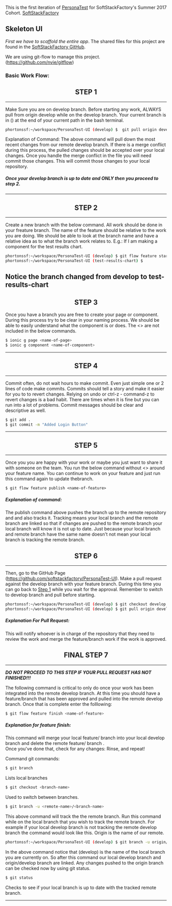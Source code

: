 This is the first iteration of [PersonaTest](https://ipip.ori.org) for SoftStackFactory's Summer 2017 
Cohort. [SoftStackFactory](https://www.softstackfactory.com)

## Skeleton UI

*First we have to scaffold the entire app*. The shared files for this project are found in the [SoftStackFactory GitHub](https://github.com/softstackfactory/PersonaTest-UI).

We are using git-flow to manage this project. (https://github.com/nvie/gitflow)

### Basic Work Flow:
<div align="center">
<h2>STEP 1</h2>
</div>

---
Make Sure you are on develop branch.
Before starting any work, ALWAYS pull from origin develop while on the develop 
branch. Your current branch is in () at the end of your current path in the bash
terminal.
```bash
phortonssf:~/workspace/PersonaTest-UI (develop) $  git pull origin develop
```
Explanation of Command:
The above command will pull down the most recent changes from our remote 
develop branch. If there is a merge conflict during this process, the pulled 
changes should be accepted over your local changes. Once you handle the merge
conflict in the file you will need commit those changes. This will commit those 
changes to your local repository. 

##### Once your develop branch is up to date and ONLY then you proceed to step 2.

---
<div align="center">
<h2>STEP 2</h2>
</div>

---                     
Create a new branch with the below command. All work should be done in your
freature branch.  The name of the feature should be relative to the work you are 
doing. We should be able to look at the branch name and have a relative idea as
to what the branch work relates to.
E.g.: If I am making a component for the test results chart.

```bash
phortonssf:~/workspace/PersonaTest-UI (develop) $ git flow feature start test-results-chart
phortonssf:~/workspace/PersonaTest-UI (test-results-chart) $
```
Notice the branch changed from develop to test-results-chart
---

<div align="center">
<h2>STEP 3</h2>
</div>

Once you have a branch you are free to create your page or component. 
During this process try to be clear in your naming process. We should be able 
to easily understand what the component is or does. The <> are not included in
the below commands.

```bash
$ ionic g page <name-of-page>
$ ionic g component <name-of-component>
```
---

<div align="center">
<h2>STEP 4</h2>
</div>

---
Commit often, do not wait hours to make commit. Even just simple one or 2 lines
of code make commits. Commits should tell a story and make it easier for you to 
to revert changes. Relying on undo or ctrl-z - command-z to revert changes is a 
bad habit. There are times when it is fine but you can run into a lot of 
problems.   Commit messages should be clear and descriptive as well.

```bash
$ git add .
$ git commit -m "Added Login Button"
```
---

<div align="center">
<h2>STEP 5</h2>
</div>

---
Once you you are happy with your work or maybe you just want to share it 
with someone on the team. You run the below command without <> around your 
feature name. You can continue to work on your feature and just run this 
command again to update thebranch.

```
$ git flow feature publish <name-of-feature>
```

##### Explanation of command:
The publish command above pushes the branch up to the remote repository and
and also tracks it. Tracking means your local branch and the remote branch are
linked so that if changes are pushed to the remote branch your local branch 
will know it is not up to date. Just because your local branch and remote branch
have the same name doesn't not mean your local branch is tracking the remote 
branch. 

<div align="center">
<h2>STEP 6</h2>
</div>

---
Then, go to the GitHub Page 
(https://github.com/softstackfactory/PersonaTest-UI). 
Make a pull request against the develop branch with your feature branch. 
During this time you can go back to [Step 1](https://github.com/SoftStackFactory/PersonaTest-UI/tree/feature/readme-layout#step-1) while you wait for the approval.
Remember to  switch to develop branch and pull before starting.
```bash
phortonssf:~/workspace/PersonaTest-UI (develop) $ git checkout develop
phortonssf:~/workspace/PersonaTest-UI (develop) $ git pull origin develop
```

##### Explanation For Pull Request:
This will notify whoever is in charge of the repository that they need to
review the work and merge the feature/branch work if the work is approved.  

             
<div align="center">
<h2>FINAL STEP 7</h2>
</div>

---
   **_DO NOT PROCEED TO THIS STEP IF YOUR PULL REQUEST HAS NOT FINISHED!!!_**

The following command is critical to only do once your work has been integrated
into the remote develop branch. At this time you should have a feature/branch that has
been approved and pulled into the remote develop branch. Once that is complete
enter the folllowing:
```bash
$ git flow feature finish <name-of-feature>
```
##### Explanation for feature finish:
This command will merge your local feature/<feature-name> branch into 
your local develop branch and delete the remote feature/<feature-name> branch
.     
Once you've done that, check for any changes:
Rinse, and repeat!


Command git commands:

```bash
$ git branch
```
Lists local branches

```bash 
$ git checkout <branch-name>
```
Used to switch between branches.
  
```bash
$ git branch -u <remote-name>/<branch-name>
```
This above command will track the the remote branch. Run this command while 
on the local branch that you wish to track the remote branch.
For example if your local develop branch is not tracking the remote develop
branch the command would look like this. Origin is the name of our remote.
```bash
phortonssf:~/workspace/PersonaTest-UI (develop) $ git branch -u origin/develop
```
In the above command notice that (develop) is the name of the local branch
you are currently on. So after this command our local develop branch and 
origin/develop branch are linked. Any changes pushed to the origin branch can
be checked now by using git status.

```bash
$ git status
```
Checks to see if your local branch is up to date with the tracked remote
branch.

---

